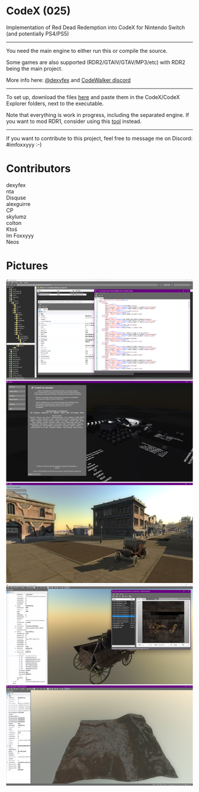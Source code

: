# CodeX (025)

Implementation of Red Dead Redemption into CodeX for Nintendo Switch (and potentially PS4/PS5)

--------------------

You need the main engine to either run this or compile the source.     

Some games are also supported (RDR2/GTAIV/GTAV/MP3/etc) with RDR2 being the main project.

More info here: [@dexyfex](https://www.patreon.com/dexyfex) and [CodeWalker discord](https://discord.gg/rgU4SbeR)   

--------------------             

To set up, download the files [here](https://github.com/Foxxyyy/CodeX.Games.RDR1/releases/latest) and paste them in the CodeX/CodeX Explorer folders, next to the executable.

Note that everything is work in progress, including the separated engine. If you want to mod RDR1, consider using this [tool](https://github.com/Foxxyyy/Magic-RDR) instead.

--------------------

If you want to contribute to this project, feel free to message me on Discord: #imfoxxyyy :-)

# Contributors
dexyfex     
nta      
Disquse       
alexguirre      
CP      
skylumz      
colton      
Ktoś      
Im Foxxyyy      
Neos    

# Pictures
![Screenshot](Files/Properties/codex_explorer.png)
![Screenshot](Files/Properties/codex_scene_preview.png)
![Screenshot](Files/Properties/map_viewer.png)
![Screenshot](Files/Properties/model_viewer_1.png)
![Screenshot](Files/Properties/model_viewer_2.png)

